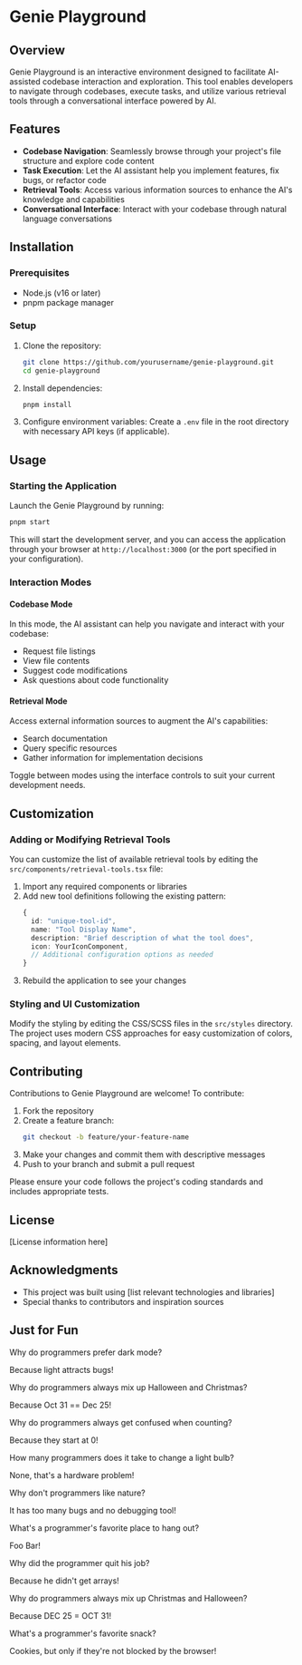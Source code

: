 # Genie Playground

## Overview

Genie Playground is an interactive environment designed to facilitate AI-assisted codebase interaction and exploration. This tool enables developers to navigate through codebases, execute tasks, and utilize various retrieval tools through a conversational interface powered by AI.

## Features

- **Codebase Navigation**: Seamlessly browse through your project's file structure and explore code content
- **Task Execution**: Let the AI assistant help you implement features, fix bugs, or refactor code
- **Retrieval Tools**: Access various information sources to enhance the AI's knowledge and capabilities
- **Conversational Interface**: Interact with your codebase through natural language conversations

## Installation

### Prerequisites

- Node.js (v16 or later)
- pnpm package manager

### Setup

1. Clone the repository:
   ```bash
   git clone https://github.com/yourusername/genie-playground.git
   cd genie-playground
   ```

2. Install dependencies:
   ```bash
   pnpm install
   ```

3. Configure environment variables:
   Create a `.env` file in the root directory with necessary API keys (if applicable).

## Usage

### Starting the Application

Launch the Genie Playground by running:
```bash
pnpm start
```

This will start the development server, and you can access the application through your browser at `http://localhost:3000` (or the port specified in your configuration).

### Interaction Modes

#### Codebase Mode
In this mode, the AI assistant can help you navigate and interact with your codebase:
- Request file listings
- View file contents
- Suggest code modifications
- Ask questions about code functionality

#### Retrieval Mode
Access external information sources to augment the AI's capabilities:
- Search documentation
- Query specific resources
- Gather information for implementation decisions

Toggle between modes using the interface controls to suit your current development needs.

## Customization

### Adding or Modifying Retrieval Tools

You can customize the list of available retrieval tools by editing the `src/components/retrieval-tools.tsx` file:

1. Import any required components or libraries
2. Add new tool definitions following the existing pattern:
   ```typescript
   {
     id: "unique-tool-id",
     name: "Tool Display Name",
     description: "Brief description of what the tool does",
     icon: YourIconComponent,
     // Additional configuration options as needed
   }
   ```
3. Rebuild the application to see your changes

### Styling and UI Customization

Modify the styling by editing the CSS/SCSS files in the `src/styles` directory. The project uses modern CSS approaches for easy customization of colors, spacing, and layout elements.

## Contributing

Contributions to Genie Playground are welcome! To contribute:

1. Fork the repository
2. Create a feature branch:
   ```bash
   git checkout -b feature/your-feature-name
   ```
3. Make your changes and commit them with descriptive messages
4. Push to your branch and submit a pull request

Please ensure your code follows the project's coding standards and includes appropriate tests.

## License

[License information here]

## Acknowledgments

- This project was built using [list relevant technologies and libraries]
- Special thanks to contributors and inspiration sources

## Just for Fun

Why do programmers prefer dark mode?

Because light attracts bugs!

Why do programmers always mix up Halloween and Christmas?

Because Oct 31 == Dec 25!

Why do programmers always get confused when counting?

Because they start at 0!

How many programmers does it take to change a light bulb?

None, that's a hardware problem!

Why don't programmers like nature?

It has too many bugs and no debugging tool!

What's a programmer's favorite place to hang out?

Foo Bar!

Why did the programmer quit his job?

Because he didn't get arrays!

Why do programmers always mix up Christmas and Halloween?

Because DEC 25 = OCT 31!

What's a programmer's favorite snack?

Cookies, but only if they're not blocked by the browser!

